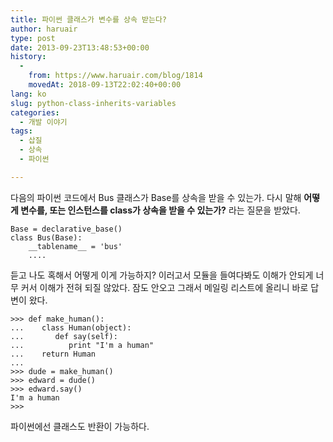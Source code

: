 ```yaml
---
title: 파이썬 클래스가 변수를 상속 받는다?
author: haruair
type: post
date: 2013-09-23T13:48:53+00:00
history:
  - 
    from: https://www.haruair.com/blog/1814
    movedAt: 2018-09-13T22:02:40+00:00
lang: ko
slug: python-class-inherits-variables
categories:
  - 개발 이야기
tags:
  - 삽질
  - 상속
  - 파이썬

---
```

다음의 파이썬 코드에서 Bus 클래스가 Base를 상속을 받을 수 있는가. 다시 말해 **어떻게 변수를, 또는 인스턴스를 class가 상속을 받을 수 있는가?** 라는 질문을 받았다.

    Base = declarative_base()
    class Bus(Base):
        __tablename__ = 'bus' 
        ....
    

듣고 나도 혹해서 어떻게 이게 가능하지? 이러고서 모듈을 들여다봐도 이해가 안되게 너무 커서 이해가 전혀 되질 않았다. 잠도 안오고 그래서 메일링 리스트에 올리니 바로 답변이 왔다.

    >>> def make_human(): 
    ...    class Human(object): 
    ...       def say(self): 
    ...          print "I'm a human"
    ...    return Human
    ... 
    >>> dude = make_human() 
    >>> edward = dude() 
    >>> edward.say() 
    I'm a human
    >>> 
    

파이썬에선 클래스도 반환이 가능하다.
